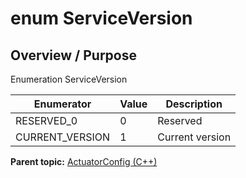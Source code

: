 # enum ServiceVersion

## Overview / Purpose

Enumeration ServiceVersion

|Enumerator|Value|Description|
|----------|-----|-----------|
|RESERVED\_0|0|Reserved|
|CURRENT\_VERSION|1|Current version|

**Parent topic:** [ActuatorConfig \(C++\)](../../summary_pages/ActuatorConfig.md)

